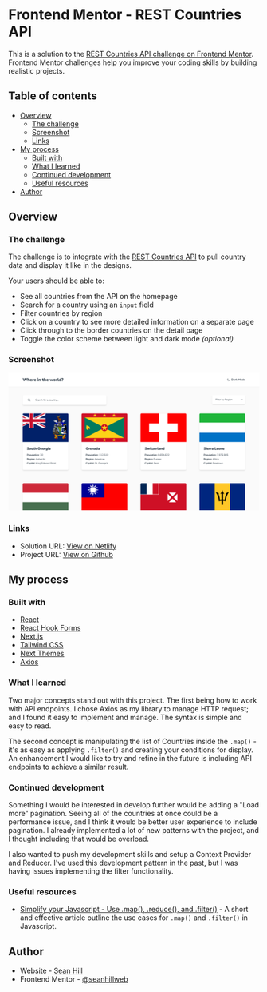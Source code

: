 # Frontend Mentor - REST Countries API

This is a solution to the [REST Countries API challenge on Frontend Mentor](https://frontendmentor.io/challenges/rest-countries-api-with-color-theme-switcher-5cacc469fec04111f7b848ca). Frontend Mentor challenges help you improve your coding skills by building realistic projects.

## Table of contents

- [Overview](#overview)
  - [The challenge](#the-challenge)
  - [Screenshot](#screenshot)
  - [Links](#links)
- [My process](#my-process)
  - [Built with](#built-with)
  - [What I learned](#what-i-learned)
  - [Continued development](#continued-development)
  - [Useful resources](#useful-resources)
- [Author](#author)

## Overview

### The challenge

The challenge is to integrate with the [REST Countries API](https://restcountries.com) to pull country data and display it like in the designs.

Your users should be able to:

- See all countries from the API on the homepage
- Search for a country using an `input` field
- Filter countries by region
- Click on a country to see more detailed information on a separate page
- Click through to the border countries on the detail page
- Toggle the color scheme between light and dark mode _(optional)_

### Screenshot

![](./screenshot.png)

### Links

- Solution URL: [View on Netlify](https://fem-rest-countries-api-seanhillweb.netlify.app/)
- Project URL: [View on Github](https://github.com/seanhillweb/frontend-mentor-rest-countries-api)

## My process

### Built with

- [React](https://reactjs.org/)
- [React Hook Forms](https://www.react-hook-form.com/)
- [Next.js](https://nextjs.org/)
- [Tailwind CSS](https://tailwindcss.com/)
- [Next Themes](https://github.com/pacocoursey/next-themes)
- [Axios](https://axios-http.com/)

### What I learned

Two major concepts stand out with this project. The first being how to work with API endpoints. I chose Axios as my library to manage HTTP request; and I found it easy to implement and manage. The syntax is simple and easy to read.

The second concept is manipulating the list of Countries inside the `.map()` - it's as easy as applying `.filter()` and creating your conditions for display. An enhancement I would like to try and refine in the future is including API endpoints to achieve a similar result.

### Continued development

Something I would be interested in develop further would be adding a "Load more" pagination. Seeing all of the countries at once could be a performance issue, and I think it would be better user experience to include pagination. I already implemented a lot of new patterns with the project, and I thought including that would be overload.

I also wanted to push my development skills and setup a Context Provider and Reducer. I've used this development pattern in the past, but I was having issues implementing the filter functionality.

### Useful resources

- [Simplify your Javascript - Use .map(), .reduce(), and .filter()](https://medium.com/poka-techblog/simplify-your-javascript-use-map-reduce-and-filter-bd02c593cc2d) - A short and effective article outline the use cases for `.map()` and `.filter()` in Javascript.

## Author

- Website - [Sean Hill](https://www.seanhillweb.com)
- Frontend Mentor - [@seanhillweb](https://www.frontendmentor.io/profile/seanhillweb)
